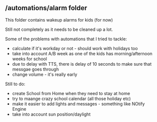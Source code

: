## /automations/alarm folder

This folder contains wakeup alarms for kids (for now)

Still not completely as it needs to be cleaned up a lot.

Some of the problems with automations that I tried to tackle:
- calculate if it's workday or not - should work with holidays too
- take into account A/B week as one of the kids has morning/afternoon weeks for school
- due to delay with TTS, there is delay of 10 seconds to make sure that messgae goes through
- change volume - it's really early


Still to do:
- create School from Home when they need to stay at home
- try to maange crazy school calendar (all those holiday etc)
- make it easier to add lights and messages - something like NOtify Engine
- take into account sun position/daylight